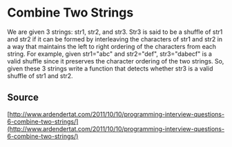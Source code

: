 # Combine Two Strings

We are given 3 strings: str1, str2, and str3. Str3 is said to be a
shuffle of str1 and str2 if it can be formed by interleaving the
characters of str1 and str2 in a way that maintains the left to right
ordering of the characters from each string. For example, given
str1="abc" and str2="def", str3="dabecf" is a valid shuffle since it
preserves the character ordering of the two strings. So, given these 3
strings write a function that detects whether str3 is a valid shuffle
of str1 and str2.

## Source

[http://www.ardendertat.com/2011/10/10/programming-interview-questions-6-combine-two-strings/](http://www.ardendertat.com/2011/10/10/programming-interview-questions-6-combine-two-strings/)
